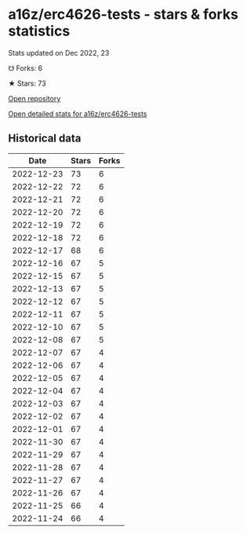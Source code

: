 # a16z/erc4626-tests - stars & forks statistics

Stats updated on Dec 2022, 23

☋ Forks: 6

★ Stars: 73

[Open repository](https://github.com/a16z/erc4626-tests)

[Open detailed stats for a16z/erc4626-tests](https://reviewgithub.com/rep/a16z/erc4626-tests)

## Historical data
| Date | Stars | Forks |
|------|-------|-------|
| 2022-12-23 | 73 | 6 | 
| 2022-12-22 | 72 | 6 | 
| 2022-12-21 | 72 | 6 | 
| 2022-12-20 | 72 | 6 | 
| 2022-12-19 | 72 | 6 | 
| 2022-12-18 | 72 | 6 | 
| 2022-12-17 | 68 | 6 | 
| 2022-12-16 | 67 | 5 | 
| 2022-12-15 | 67 | 5 | 
| 2022-12-13 | 67 | 5 | 
| 2022-12-12 | 67 | 5 | 
| 2022-12-11 | 67 | 5 | 
| 2022-12-10 | 67 | 5 | 
| 2022-12-08 | 67 | 5 | 
| 2022-12-07 | 67 | 4 | 
| 2022-12-06 | 67 | 4 | 
| 2022-12-05 | 67 | 4 | 
| 2022-12-04 | 67 | 4 | 
| 2022-12-03 | 67 | 4 | 
| 2022-12-02 | 67 | 4 | 
| 2022-12-01 | 67 | 4 | 
| 2022-11-30 | 67 | 4 | 
| 2022-11-29 | 67 | 4 | 
| 2022-11-28 | 67 | 4 | 
| 2022-11-27 | 67 | 4 | 
| 2022-11-26 | 67 | 4 | 
| 2022-11-25 | 66 | 4 | 
| 2022-11-24 | 66 | 4 | 

